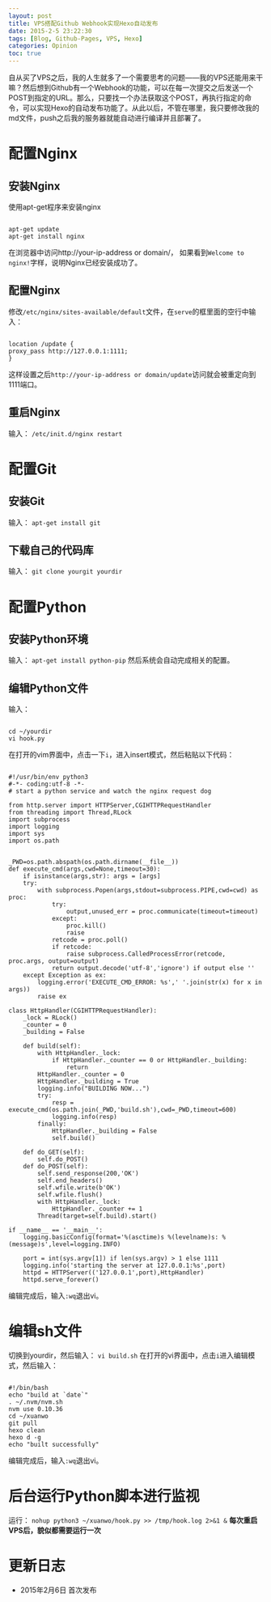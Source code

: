 ```yaml
---
layout: post
title: VPS搭配Github Webhook实现Hexo自动发布
date: 2015-2-5 23:22:30
tags: [Blog, Github-Pages, VPS, Hexo]
categories: Opinion
toc: true
---
```



自从买了VPS之后，我的人生就多了一个需要思考的问题——我的VPS还能用来干嘛？然后想到Github有一个Webhook的功能，可以在每一次提交之后发送一个POST到指定的URL。那么，只要找一个办法获取这个POST，再执行指定的命令，可以实现Hexo的自动发布功能了。从此以后，不管在哪里，我只要修改我的md文件，push之后我的服务器就能自动进行编译并且部署了。

<!-- more -->

# 配置Nginx

## 安装Nginx

使用apt-get程序来安装nginx

```

apt-get update
apt-get install nginx

```

在浏览器中访问http://your-ip-address or domain/， 如果看到`Welcome to nginx!`字样，说明Nginx已经安装成功了。

## 配置Nginx

修改`/etc/nginx/sites-available/default`文件，在`serve`的框里面的空行中输入：

```

location /update {
proxy_pass http://127.0.0.1:1111;
}

```

这样设置之后`http://your-ip-address or domain/update`访问就会被重定向到1111端口。

## 重启Nginx

输入：
`/etc/init.d/nginx restart`

# 配置Git

## 安装Git

输入：
`apt-get install git`

## 下载自己的代码库

输入：
`git clone yourgit yourdir`

# 配置Python

## 安装Python环境

输入：
`apt-get install python-pip`
然后系统会自动完成相关的配置。

## 编辑Python文件

输入：

```

cd ~/yourdir
vi hook.py

```

在打开的vim界面中，点击一下`i`，进入insert模式，然后粘贴以下代码：

```

#!/usr/bin/env python3
#-*- coding:utf-8 -*-
# start a python service and watch the nginx request dog

from http.server import HTTPServer,CGIHTTPRequestHandler
from threading import Thread,RLock
import subprocess
import logging
import sys
import os.path


_PWD=os.path.abspath(os.path.dirname(__file__))
def execute_cmd(args,cwd=None,timeout=30):
    if isinstance(args,str): args = [args]
    try:
        with subprocess.Popen(args,stdout=subprocess.PIPE,cwd=cwd) as proc:
            try:
                output,unused_err = proc.communicate(timeout=timeout)
            except:
                proc.kill()
                raise
            retcode = proc.poll()
            if retcode:
                raise subprocess.CalledProcessError(retcode, proc.args, output=output)
            return output.decode('utf-8','ignore') if output else ''
    except Exception as ex:
        logging.error('EXECUTE_CMD_ERROR: %s',' '.join(str(x) for x in args))
        raise ex

class HttpHandler(CGIHTTPRequestHandler):
    _lock = RLock()
    _counter = 0
    _building = False

    def build(self):
        with HttpHandler._lock:
            if HttpHandler._counter == 0 or HttpHandler._building:
                return
        HttpHandler._counter = 0
        HttpHandler._building = True
        logging.info("BUILDING NOW...")
        try:
            resp = execute_cmd(os.path.join(_PWD,'build.sh'),cwd=_PWD,timeout=600)
            logging.info(resp)
        finally:
            HttpHandler._building = False
            self.build()

    def do_GET(self):
        self.do_POST()
    def do_POST(self):
        self.send_response(200,'OK')
        self.end_headers()
        self.wfile.write(b'OK')
        self.wfile.flush()
        with HttpHandler._lock:
            HttpHandler._counter += 1
        Thread(target=self.build).start()

if __name__ == '__main__':
    logging.basicConfig(format='%(asctime)s %(levelname)s: %(message)s',level=logging.INFO)

    port = int(sys.argv[1]) if len(sys.argv) > 1 else 1111
    logging.info('starting the server at 127.0.0.1:%s',port)
    httpd = HTTPServer(('127.0.0.1',port),HttpHandler)
    httpd.serve_forever()

```

编辑完成后，输入`:wq`退出vi。

# 编辑sh文件

切换到yourdir，然后输入：
`vi build.sh`
在打开的vi界面中，点击`i`进入编辑模式，然后输入：

```

#!/bin/bash
echo "build at `date`"
. ~/.nvm/nvm.sh
nvm use 0.10.36
cd ~/xuanwo
git pull
hexo clean
hexo d -g
echo "built successfully"

```

编辑完成后，输入`:wq`退出vi。

# 后台运行Python脚本进行监视

运行：
`nohup python3 ~/xuanwo/hook.py >> /tmp/hook.log 2>&1 &`
**每次重启VPS后，貌似都需要运行一次**

# 更新日志
- 2015年2月6日 首次发布
